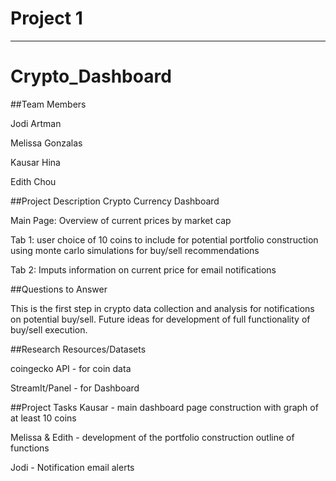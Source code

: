 # Project 1
-----
# Crypto_Dashboard
##Team Members

Jodi Artman

Melissa Gonzalas

Kausar Hina

Edith Chou


##Project Description
Crypto Currency Dashboard  
                   
Main Page: Overview of current prices by market cap

Tab 1: user choice of 10 coins to include for potential portfolio construction
    using monte carlo simulations for buy/sell recommendations
    
Tab 2: Imputs information on current price for email notifications


##Questions to Answer

This is the first step in crypto data collection and analysis for notifications on potential buy/sell.  Future ideas for development of full functionality of buy/sell execution.

##Research Resources/Datasets

coingecko API - for coin data

StreamIt/Panel - for Dashboard


##Project Tasks
Kausar - main dashboard page construction with graph of at least 10 coins

Melissa & Edith - development of the portfolio construction outline of functions

Jodi - Notification email alerts 
